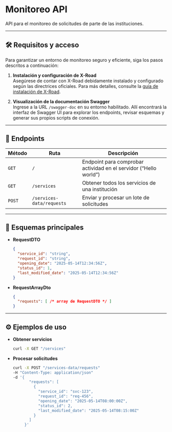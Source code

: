 # Monitoreo API

API para el monitoreo de solicitudes de parte de las instituciones.

---

## 🛠️ Requisitos y acceso

Para garantizar un entorno de monitoreo seguro y eficiente, siga los pasos descritos a continuación:

1. **Instalación y configuración de X-Road**  
   Asegúrese de contar con X-Road debidamente instalado y configurado según las directrices oficiales. Para más detalles, consulte la [guía de instalación de X-Road](https://github.com/ogticrd/xroad-members/blob/master/README.md).

2. **Visualización de la documentación Swagger**  
   Ingrese a la URL `/swagger-doc` en su entorno habilitado. Allí encontrará la interfaz de Swagger UI para explorar los endpoints, revisar esquemas y generar sus propios scripts de conexión.  

---

## 📌 Endpoints

| Método | Ruta                                                      | Descripción                                                           |
| ------ | --------------------------------------------------------- | --------------------------------------------------------------------- |
| `GET`  | `/`                                                       | Endpoint para comprobar actividad en el servidor (“Hello world”)      |
| `GET`  | `/services`                                               | Obtener todos los servicios de una institución                        |
| `POST` | `/services-data/requests`                                 | Enviar y procesar un lote de solicitudes                              |

---

## 💾 Esquemas principales

- **RequestDTO**  
  ```json
  {
    "service_id": "string",
    "request_id": "string",
    "opening_date": "2025-05-14T12:34:56Z",
    "status_id": 1,
    "last_modified_date": "2025-05-14T12:34:56Z"
  }
  ```
- **RequestArrayDto**  
  ```json
  {
    "requests": [ /* array de RequestDTO */ ]
  }
  ```

---

## ⚙️ Ejemplos de uso

- **Obtener servicios**  
  ```bash
  curl -X GET "/services"        
  ```

- **Procesar solicitudes**  
  ```bash
  curl -X POST "/services-data/requests"                
  -H "Content-Type: application/json"        
  -d '{
         "requests": [
           {
             "service_id": "svc-123",
             "request_id": "req-456",
             "opening_date": "2025-05-14T08:00:00Z",
             "status_id": 2,
             "last_modified_date": "2025-05-14T08:15:00Z"
           }
         ]
       }'
  ```